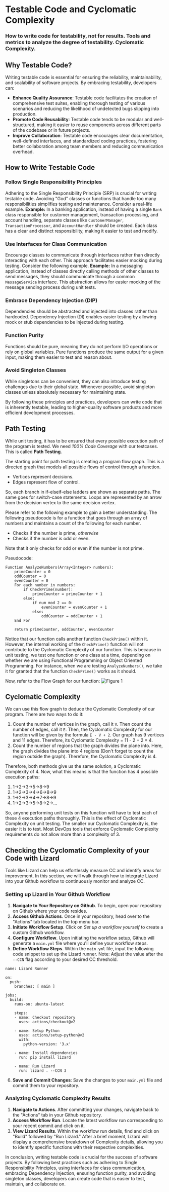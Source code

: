 # Testable Code and Cyclomatic Complexity

### How to write code for testability, not for results. Tools and metrics to analyze the degree of testability. Cyclomatic Complexity.

## Why Testable Code?
Writing testable code is essential for ensuring the reliability, maintainability, and scalability of software projects. By embracing testability, developers can:
- **Enhance Quality Assurance**: Testable code facilitates the creation of comprehensive test suites, enabling thorough testing of various scenarios and reducing the likelihood of undetected bugs slipping into production.
- **Promote Code Reusability**: Testable code tends to be modular and well-structured, making it easier to reuse components across different parts of the codebase or in future projects.
- **Improve Collaboration**: Testable code encourages clear documentation, well-defined interfaces, and standardized coding practices, fostering better collaboration among team members and reducing communication overhead.

## How to Write Testable Code
### Follow Single Responsibility Principles
Adhering to the Single Responsibility Principle (SRP) is crucial for writing testable code. Avoiding "God" classes or functions that handle too many responsibilities simplifies testing and maintenance. Consider a real-life example.
**Example:** In a banking application, instead of having a single `Bank` class responsible for customer management, transaction processing, and account handling, separate classes like `CustomerManager`, `TransactionProcessor`, and `AccountHandler` should be created. Each class has a clear and distinct responsibility, making it easier to test and modify.

### Use Interfaces for Class Communication
Encourage classes to communicate through interfaces rather than directly interacting with each other. This approach facilitates easier mocking during testing. Consider the following example.
**Example:** In a messaging application, instead of classes directly calling methods of other classes to send messages, they should communicate through a common `MessageService` interface. This abstraction allows for easier mocking of the message sending process during unit tests.

### Embrace Dependency Injection (DIP)
Dependencies should be abstracted and injected into classes rather than hardcoded. Dependency Injection (DI) enables easier testing by allowing mock or stub dependencies to be injected during testing.

### Function Purity
Functions should be pure, meaning they do not perform I/O operations or rely on global variables. Pure functions produce the same output for a given input, making them easier to test and reason about.

### Avoid Singleton Classes
While singletons can be convenient, they can also introduce testing challenges due to their global state. Whenever possible, avoid singleton classes unless absolutely necessary for maintaining state.

By following these principles and practices, developers can write code that is inherently testable, leading to higher-quality software products and more efficient development processes.

## Path Testing
While unit testing, it has to be ensured that every possible execution path of the program is tested. We need *100% Code Coverage* with our testcases. This is called **Path Testing**. 

The starting point for path testing is creating a program flow graph. This is a directed graph that models all possible flows of control through a function. 
- Vertices represent decisions.
- Edges represent flow of control.

So, each branch in if-elseif-else ladders are shown as separate paths. The same goes for switch-case statements. Loops are represented by an arrow from the decision vertex to the same decision vertex.

Please refer to the following example to gain a better understanding. 
The following pseudocode is for a function that goes through an array of numbers and maintains a count of the following for each number.
- Checks if the number is prime, *otherwise*
- Checks if the number is odd or even.

Note that it only checks for odd or even if the number is not prime.

Pseudocode:
```
Function AnalyzeNumbers(Array<Integer> numbers):
    primeCounter = 0
    oddCounter = 0
    evenCounter = 0
    For each number in numbers:
        if CheckPrime(number):
            primeCounter = primeCounter + 1
        else:
            if num mod 2 == 0:
                evenCounter = evenCounter + 1
            else:
                oddCounter = oddCounter + 1
    End For
    
    return primeCounter, oddCounter, evenCounter
```

Notice that our function calls another function `CheckPrime()` within it. However, the internal working of the `CheckPrime()` function will not contribute to the Cyclomatic Complexity of our function. This is because in unit testing, we test one function or one class at a time, depending on whether we are using Functional Programming or Object Oriented Programming. For instance, when we are testing `AnalyzeNumbers()`, we take it for granted that the function `CheckPrime()` works as it should.

Now, refer to the Flow Graph for our function:
![Figure 1](https://i.imgur.com/tH8rACX.png)

## Cyclomatic Complexity
We can use this flow graph to deduce the Cyclomatic Complexity of our program. There are two ways to do it:
1. Count the number of vertices in the graph, call it `V`. Then count the number of edges, call it `E`. Then, the Cyclomatic Complexity for our function will be given by the formula `E - V + 2`. Our graph has 9 vertices and 11 edges. Therefore, its Cyclomatic Complexity = 11 - 2 + 2 = 4.
2. Count the number of regions that the graph divides the plane into. Here, the graph divides the plane into 4 regions (Don't forget to count the region outside the graph). Therefore, the Cyclomatic Complexity is 4.

Therefore, both methods give us the same solution, a Cyclomatic Complexity of 4. Now, what this means is that the function has 4 possible execution paths:
1. 1->2->3->5->8->9
2. 1->2->3->4->6->8->9
3. 1->2->3->4->7->8->9
4. 1->2->3->5->8->2->...

So, anyone performing unit tests on this function will have to test each of these 4 execution paths thoroughly. This is the effect of Cyclomatic Complexity on unit testing. The smaller our Cyclomatic Complexity is, the easier it is to test. Most DevOps tools that enforce Cyclomatic Complexity requirements do not allow more than a complexity of 3.

## Checking the Cyclomatic Complexity of your Code with Lizard
Tools like Lizard can help us effortlessly measure CC and identify areas for improvement. In this section, we will walk through how to integrate Lizard into your Github workflow to continuously monitor and analyze CC.

### Setting up Lizard in Your Github Workflow
1. **Navigate to Your Repository on Github**. To begin, open your repository on Github where your code resides.
2. **Access Github Actions**. Once in your repository, head over to the "Actions" tab located in the top menu bar.
3. **Initiate Workflow Setup**. Click on *Set up a workflow yourself* to create a custom Github workflow.
4. **Configure Workflow**. Upon initiating the workflow setup, Github will generate a `main.yml` file where you'll define your workflow steps.
5. **Define Workflow Steps**. Within the `main.yml` file, input the following code snippet to set up the Lizard runner. Note: Adjust the value after the `--CCN` flag according to your desired CC threshold.
```
name: Lizard Runner

on:
  push:
    branches: [ main ]

jobs:
  build:
    runs-on: ubuntu-latest

    steps:
    - name: Checkout repository
      uses: actions/checkout@v2

    - name: Setup Python
      uses: actions/setup-python@v2
      with:
        python-version: '3.x'

    - name: Install dependencies
      run: pip install lizard

    - name: Run Lizard
      run: lizard . --CCN 3
```
6. **Save and Commit Changes**: Save the changes to your `main.yml` file and commit them to your repository.

### Analyzing Cyclomatic Complexity Results
1. **Navigate to Actions**. After committing your changes, navigate back to the "Actions" tab in your Github repository.
2. **Access Workflow Run**. Locate the latest workflow run corresponding to your recent commit and click on it.
3. **View Lizard Results**. Within the workflow run details, find and click on "Build" followed by "Run Lizard." After a brief moment, Lizard will display a comprehensive breakdown of Complexity details, allowing you to identify specific functions with their respective complexities.


In conclusion, writing testable code is crucial for the success of software projects. By following best practices such as adhering to Single Responsibility Principles, using interfaces for class communication, embracing Dependency Injection, ensuring function purity, and avoiding singleton classes, developers can create code that is easier to test, maintain, and collaborate on.